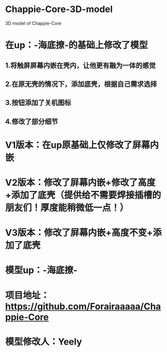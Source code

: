 # Chappie-Core-3D-model
3D model of Chappie-Core
# 在up：-海底撩-的基础上修改了模型
## 1.将触屏屏幕内嵌在壳内，让他更有融为一体的感觉
## 2.在原无壳的情况下，添加底壳，根据自己需求选择
## 3.按钮添加了关机图标
## 4.修改了部分细节
# V1版本：在up原基础上仅修改了屏幕内嵌
# V2版本：修改了屏幕内嵌+修改了高度+添加了底壳（提供给不需要焊接插槽的朋友们！厚度能稍微低一点！）
# V3版本：修改了屏幕内嵌+高度不变+添加了底壳

# 模型up：-海底撩- 
# 项目地址：https://github.com/Forairaaaaa/Chappie-Core
# 模型修改人：Yeely
